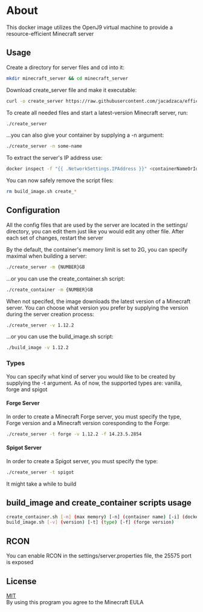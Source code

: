 


# About

This docker image utilizes the OpenJ9 virtual machine to provide a resource-efficient Minecraft server

##  Usage
Create a directory for server files and cd into it:
```bash
mkdir minecraft_server && cd minecraft_server
```
Download create_server file and make it executable:
```bash
curl -o create_server https://raw.githubusercontent.com/jacadzaca/efficient_minecraft/master/create_server.sh && chmod +x create_server
```
To create all needed files and start a latest-version Minecraft server, run:
```bash
./create_server
```
...you can also give your container by supplying a -n argument:
```bash
./create_server -n some-name
```
To extract the server's IP address use:
```bash
docker inspect -f "{{ .NetworkSettings.IPAddress }}" <containerNameOrId>
```
You can now safely remove the script files:
```bash
rm build_image.sh create_*
```
## Configuration

All the config files that are used by the server are located in the settings/ directory, you can edit them just like you would edit any other file. After each set of changes, restart the server

By the default, the container's memory limit is set to 2G, you can specify maximal when building a server:
```bash
./create_server -m {NUMBER}GB
```
...or you can use the create_container.sh script:
```bash
./create_container -m {NUMBER}GB
```

When not specifed, the image downloads the latest version of a Minecraft server. You can choose what version you prefer by supplying the version during the server creation process:
```bash
./create_server -v 1.12.2
```
...or you can use the build_image.sh script:
```bash
./build_image -v 1.12.2
```
### Types
You can specify what kind of server you would like to be created by supplying the -t argument.
As of now, the supported types are: vanilla, forge and spigot

#### Forge Server
In order to create a Minecraft Forge server, you must specify the type, Forge version and a Minecraft version coresponding to the Forge:
```bash
./create_server -t forge -v 1.12.2 -f 14.23.5.2854
```  
#### Spigot Server
In order to create a Spigot server, you must specify the type:
```bash
./create_server -t spigot
```  
It might take a while to build

## build_image and create_container scripts usage
```bash
create_container.sh [-m] (max memory) [-n] (container name) [-i] (docker image tag) [-t] (type)
build_image.sh [-v] (version) [-t] (type) [-f] (forge version)
```

## RCON

You can enable RCON in the settings/server.properties file, the 25575 port is exposed

## License
[MIT](https://choosealicense.com/licenses/mit/)  
By using this program you agree to the Minecraft EULA